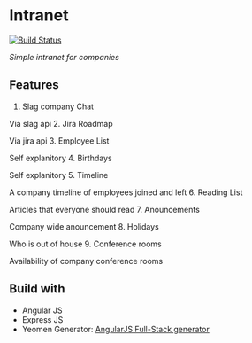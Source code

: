  # Intranet 
[![Build Status](https://travis-ci.org/khwerhahn/intranet.svg?branch=master)](https://travis-ci.org/khwerhahn/intranet)

*Simple intranet for companies*


## Features
1. Slag company Chat

 Via slag api
2. Jira Roadmap

 Via jira api
3. Employee List

 Self explanitory
4. Birthdays

 Self explanitory
5. Timeline

 A company timeline of employees joined and left
6. Reading List

 Articles that everyone should read
7. Anouncements

 Company wide anouncement
8. Holidays

 Who is out of house
9. Conference rooms

 Availability of company conference rooms

## Build with
* Angular JS
* Express JS
* Yeomen Generator: [AngularJS Full-Stack generator](https://github.com/DaftMonk/generator-angular-fullstack#angularjs-full-stack-generator--)


